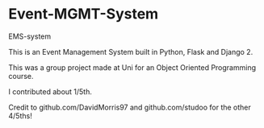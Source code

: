 # Event-MGMT-System
EMS-system

This is an Event Management System built in Python, Flask and Django 2.

This was a group project made at Uni for an Object Oriented Programming course.

I contributed about 1/5th.

Credit to github.com/DavidMorris97 and github.com/studoo for the other 4/5ths!
